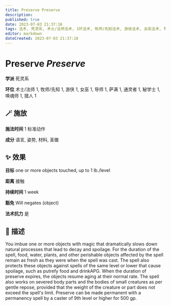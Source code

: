 ```yaml
---
title: Preserve Preserve
description: 
published: true
date: 2023-07-03 21:37:18
tags: 法术, 死灵系, 术士/法师法术, 1环法术, 牧师/先知法术, 游侠法术, 女巫法术, 导师法术, 萨满法术, 通灵者法术, 秘学士法术, 唤魂师法术, 猎人法术
editor: markdown
dateCreated: 2023-07-03 21:37:18
---
```


# **Preserve** *Preserve*

**学派** 死灵系 

**环位** 术士/法师 1, 牧师/先知 1, 游侠 1, 女巫 1, 导师 1, 萨满 1, 通灵者 1, 秘学士 1, 唤魂师 1, 猎人 1

## 🪄 施放

**施法时间** 1 标准动作

**成分** 语言, 姿势, 材料, 圣徽

## ✨ 效果 

**目标** one or more objects touched, up to 1 lb./level 

**距离** 接触  

**持续时间** 1 week 

**豁免** Will negates (object)

**法术抗力** 是

## 📖 描述

You imbue one or more objects with magic that dramatically slows down natural processes that lead to decay and spoilage. For the duration of the spell, food, water, plants, and other perishable objects affected by the spell remain as fresh as they were when the spell was cast. The spell also protects these objects against spells of the same level or lower that cause spoilage, such as putrefy food and drinkAPG. When the duration of preserve expires, the objects resume aging at their normal rate.  The spell also works on severed body parts and the bodies of small creatures as per gentle repose, provided that the weight of the creature or part does not exceed the spell's limit.  Preserve can be made permanent with a permanency spell by a caster of 9th level or higher for 500 gp.
    